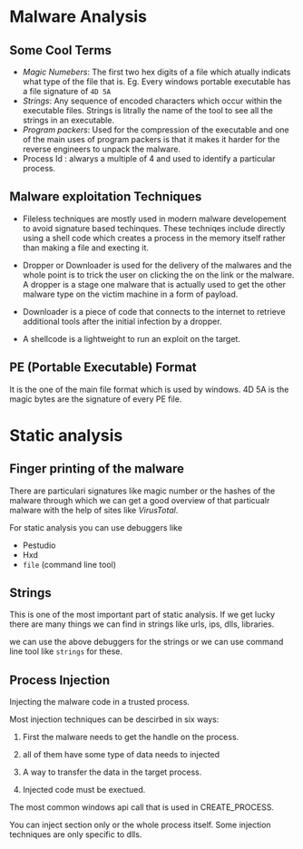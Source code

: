 # Malware Analysis

## Some Cool Terms

- _Magic Numebers_: The first two hex digits of a file which atually indicats what type of the file that is. Eg. Every windows portable executable has a file signature of `4D 5A`
- _Strings_: Any sequence of encoded characters which occur within the executable files. Strings is litrally the name of the tool to see all the strings in an executable.
- _Program packers_: Used for the compression of the executable and one of the main uses of program packers is that it makes it harder for the reverse engineers to unpack the malware.
- Process Id : alwarys a multiple of 4 and used to identify a particular process.

## Malware exploitation Techniques

- Fileless techniques are mostly used in modern malware developement to avoid signature based techinques. These techniqes include directly using a shell code which creates a process in the memory itself rather than making a file and execting it.

- Dropper or Downloader is used for the delivery of the malwares and the whole point is to trick the user on clicking the on the link or the malware. A dropper is a stage one malware that is actually used to get the other malware type on the victim machine in a form of payload.

- Downloader is a piece of code that connects to the internet to retrieve additional tools after the initial infection by a dropper.

- A shellcode is a lightweight to run an exploit on the target.

## PE (Portable Executable) Format

It is the one of the main file format which is used by windows. 4D 5A is the magic bytes are the signature of every PE file.

# Static analysis

## Finger printing of the malware

There are particulari signatures like magic number or the hashes of the malware through which we can get a good overview of that particualr malware with the help of sites like _VirusTotal_.

For static analysis you can use debuggers like

- Pestudio
- Hxd
- `file` (command line tool)

## Strings

This is one of the most important part of static analysis. If we get lucky there are many things we can find in strings like urls, ips, dlls, libraries.

we can use the above debuggers for the strings or we can use command line tool like `strings` for these.

## Process Injection

Injecting the malware code in a trusted process.

Most injection techniques can be descirbed in six ways:

1. First the malware needs to get the handle on the process.

2. all of them have some type of data needs to injected

3. A way to transfer the data in the target process.

4. Injected code must be exectued.

The most common windows api call that is used in CREATE_PROCESS.

You can inject section only or the whole process itself. Some injection techniques are only specific to dlls.

